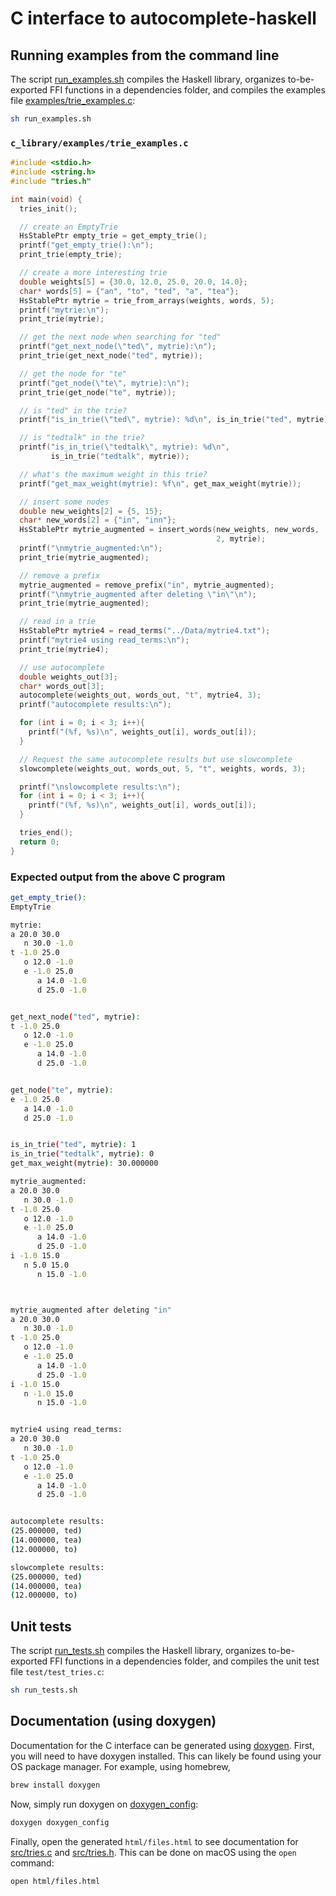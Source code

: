 # C interface to autocomplete-haskell

## Running examples from the command line

The script [run_examples.sh](run_examples.sh) compiles the Haskell library, organizes to-be-exported FFI functions in a dependencies folder, and compiles the examples file [examples/trie_examples.c](examples/trie_examples.c):

```zsh
sh run_examples.sh
```

### `c_library/examples/trie_examples.c`

```c
#include <stdio.h>
#include <string.h>
#include "tries.h"

int main(void) {
  tries_init();

  // create an EmptyTrie
  HsStablePtr empty_trie = get_empty_trie();
  printf("get_empty_trie():\n");
  print_trie(empty_trie);

  // create a more interesting trie
  double weights[5] = {30.0, 12.0, 25.0, 20.0, 14.0};
  char* words[5] = {"an", "to", "ted", "a", "tea"};
  HsStablePtr mytrie = trie_from_arrays(weights, words, 5);
  printf("mytrie:\n");
  print_trie(mytrie);

  // get the next node when searching for "ted"
  printf("get_next_node(\"ted\", mytrie):\n");
  print_trie(get_next_node("ted", mytrie));

  // get the node for "te"
  printf("get_node(\"te\", mytrie):\n");
  print_trie(get_node("te", mytrie));

  // is "ted" in the trie?
  printf("is_in_trie(\"ted\", mytrie): %d\n", is_in_trie("ted", mytrie));

  // is "tedtalk" in the trie?
  printf("is_in_trie(\"tedtalk\", mytrie): %d\n",
         is_in_trie("tedtalk", mytrie));

  // what's the maximum weight in this trie?
  printf("get_max_weight(mytrie): %f\n", get_max_weight(mytrie));

  // insert some nodes
  double new_weights[2] = {5, 15};
  char* new_words[2] = {"in", "inn"};
  HsStablePtr mytrie_augmented = insert_words(new_weights, new_words,
                                              2, mytrie);
  printf("\nmytrie_augmented:\n");
  print_trie(mytrie_augmented);

  // remove a prefix
  mytrie_augmented = remove_prefix("in", mytrie_augmented);
  printf("\nmytrie_augmented after deleting \"in\"\n");
  print_trie(mytrie_augmented);

  // read in a trie
  HsStablePtr mytrie4 = read_terms("../Data/mytrie4.txt");
  printf("mytrie4 using read_terms:\n");
  print_trie(mytrie4);

  // use autocomplete
  double weights_out[3];
  char* words_out[3];
  autocomplete(weights_out, words_out, "t", mytrie4, 3);
  printf("autocomplete results:\n");

  for (int i = 0; i < 3; i++){
    printf("(%f, %s)\n", weights_out[i], words_out[i]);
  }

  // Request the same autocomplete results but use slowcomplete
  slowcomplete(weights_out, words_out, 5, "t", weights, words, 3);

  printf("\nslowcomplete results:\n");
  for (int i = 0; i < 3; i++){
    printf("(%f, %s)\n", weights_out[i], words_out[i]);
  }

  tries_end();
  return 0;
}
```

### Expected output from the above C program

```zsh
get_empty_trie():
EmptyTrie

mytrie:
a 20.0 30.0
   n 30.0 -1.0
t -1.0 25.0
   o 12.0 -1.0
   e -1.0 25.0
      a 14.0 -1.0
      d 25.0 -1.0


get_next_node("ted", mytrie):
t -1.0 25.0
   o 12.0 -1.0
   e -1.0 25.0
      a 14.0 -1.0
      d 25.0 -1.0


get_node("te", mytrie):
e -1.0 25.0
   a 14.0 -1.0
   d 25.0 -1.0


is_in_trie("ted", mytrie): 1
is_in_trie("tedtalk", mytrie): 0
get_max_weight(mytrie): 30.000000

mytrie_augmented:
a 20.0 30.0
   n 30.0 -1.0
t -1.0 25.0
   o 12.0 -1.0
   e -1.0 25.0
      a 14.0 -1.0
      d 25.0 -1.0
i -1.0 15.0
   n 5.0 15.0
      n 15.0 -1.0



mytrie_augmented after deleting "in"
a 20.0 30.0
   n 30.0 -1.0
t -1.0 25.0
   o 12.0 -1.0
   e -1.0 25.0
      a 14.0 -1.0
      d 25.0 -1.0
i -1.0 15.0
   n -1.0 15.0
      n 15.0 -1.0


mytrie4 using read_terms:
a 20.0 30.0
   n 30.0 -1.0
t -1.0 25.0
   o 12.0 -1.0
   e -1.0 25.0
      a 14.0 -1.0
      d 25.0 -1.0


autocomplete results:
(25.000000, ted)
(14.000000, tea)
(12.000000, to)

slowcomplete results:
(25.000000, ted)
(14.000000, tea)
(12.000000, to)

```

## Unit tests

The script [run_tests.sh](run_tests.sh) compiles the Haskell library, organizes to-be-exported FFI functions in a dependencies folder, and compiles the unit test file `test/test_tries.c`: 

```zsh
sh run_tests.sh
```

## Documentation (using doxygen)

Documentation for the C interface can be generated using [doxygen](https://www.doxygen.nl/index.html). First, you will need to have doxygen installed. This can likely be found using your OS package manager. For example, using homebrew,

```zsh
brew install doxygen
```

Now, simply run doxygen on [doxygen_config](doxygen_config):

```zsh
doxygen doxygen_config
```

Finally, open the generated `html/files.html` to see documentation for [src/tries.c](src/tries.c) and [src/tries.h](src/tries.h). This can be done on macOS using the `open` command:

```zsh
open html/files.html
```
